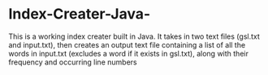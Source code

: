 # Index-Creater-Java-
This is a working index creater built in Java. It takes in two text files (gsl.txt and input.txt), then creates an output text file containing a list of all the words in input.txt (excludes a word if it exists in gsl.txt), along with their frequency and occurring line numbers
